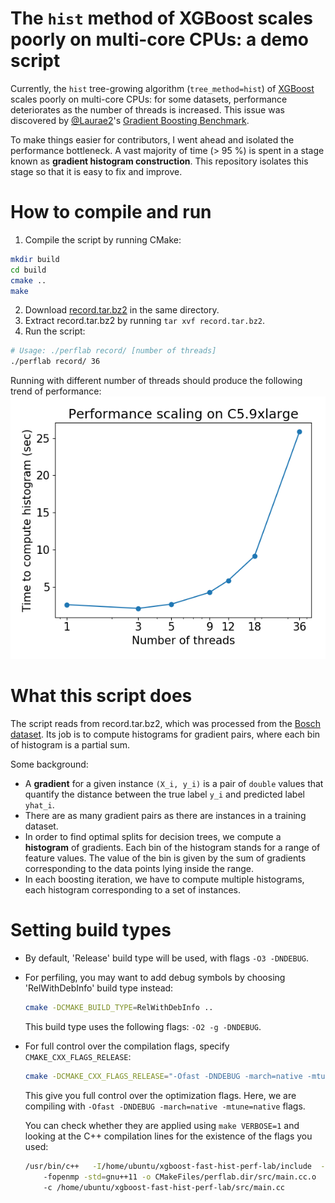 The `hist` method of XGBoost scales poorly on multi-core CPUs: a demo script
============================================================================

Currently, the `hist` tree-growing algorithm (`tree_method=hist`) of [XGBoost](https://github.com/dmlc/xgboost)
scales poorly on multi-core CPUs: for some datasets, performance deteriorates as the number of threads is increased.
This issue was discovered by [@Laurae2](https://github.com/Laurae2)'s
[Gradient Boosting Benchmark](https://sites.google.com/view/lauraepp/new-benchmarks).

To make things easier for contributors, I went ahead and isolated the performance bottleneck. A vast majority of time (> 95 %)
is spent in a stage known as **gradient histogram construction**. This repository isolates this stage so that it is easy to
fix and improve.

# How to compile and run
1. Compile the script by running CMake:
```bash
mkdir build
cd build
cmake ..
make
```

2. Download [record.tar.bz2](https://s3-us-west-2.amazonaws.com/xgboost-examples/xgboost-fast-hist-perf-lab-record.tar.bz2) in the same directory.
3. Extract record.tar.bz2 by running `tar xvf record.tar.bz2`.
4. Run the script:
```bash
# Usage: ./perflab record/ [number of threads]
./perflab record/ 36
```

Running with different number of threads should produce the following trend of performance:
![Performance scaling on C5.9xlarge](./scaling.png)

# What this script does
The script reads from record.tar.bz2, which was processed from the [Bosch dataset](https://www.kaggle.com/c/bosch-production-line-performance/data).
Its job is to compute histograms for gradient pairs, where each bin of histogram is a partial sum.

Some background:
* A **gradient** for a given instance `(X_i, y_i)` is a pair of `double` values that quantify the distance between the true label `y_i` and predicted label `yhat_i`.
* There are as many gradient pairs as there are instances in a training dataset.
* In order to find optimal splits for decision trees, we compute a **histogram** of gradients. Each bin of the histogram stands for a range of feature values. The value of the bin is given by the sum of gradients corresponding to the data points lying inside the range.
* In each boosting iteration, we have to compute multiple histograms, each histogram corresponding to a set of instances.

# Setting build types

* By default, 'Release' build type will be used, with flags `-O3 -DNDEBUG`.

* For perfiling, you may want to add debug symbols by choosing 'RelWithDebInfo' build type instead:
  ```bash
  cmake -DCMAKE_BUILD_TYPE=RelWithDebInfo ..
  ```
  This build type uses the following flags: `-O2 -g -DNDEBUG`.

* For full control over the compilation flags, specify `CMAKE_CXX_FLAGS_RELEASE`:
  ```bash
  cmake -DCMAKE_CXX_FLAGS_RELEASE="-Ofast -DNDEBUG -march=native -mtune=native" ..
  ```
  This give you full control over the optimization flags. Here, we are compiling with `-Ofast -DNDEBUG -march=native -mtune=native` flags.

  You can check whether they are applied using `make VERBOSE=1` and looking at the C++ compilation lines for the existence of the flags you used:

  ```bash
  /usr/bin/c++   -I/home/ubuntu/xgboost-fast-hist-perf-lab/include  -Ofast -DNDEBUG -march=native -mtune=native
      -fopenmp -std=gnu++11 -o CMakeFiles/perflab.dir/src/main.cc.o
      -c /home/ubuntu/xgboost-fast-hist-perf-lab/src/main.cc
  ```
